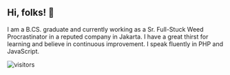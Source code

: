 ##  Hi, folks! :wave:
I am a B.CS. graduate and currently working as a Sr. Full-Stuck Weed Procrastinator in a reputed company in Jakarta. I have a great thirst for learning and believe in continuous improvement. I speak fluently in PHP and JavaScript.

![visitors](https://visitor-badge.laobi.icu/badge?page_id=verdipratama.verdipratama)
